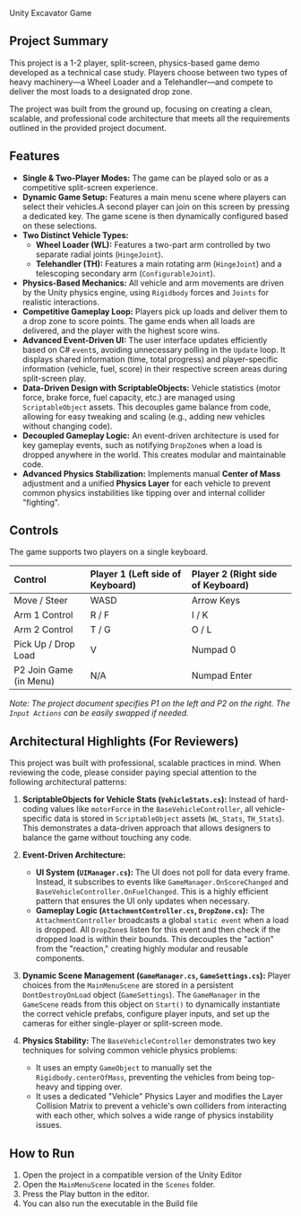 Unity Excavator Game

## Project Summary

This project is a 1-2 player, split-screen, physics-based game demo developed as a technical case study. Players choose between two types of heavy machinery—a Wheel Loader and a Telehandler—and compete to deliver the most loads to a designated drop zone.

The project was built from the ground up, focusing on creating a clean, scalable, and professional code architecture that meets all the requirements outlined in the provided project document.

## Features

-   **Single & Two-Player Modes:** The game can be played solo or as a competitive split-screen experience.
-   **Dynamic Game Setup:** Features a main menu scene where players can select their vehicles.A second player can join on this screen by pressing a dedicated key. The game scene is then dynamically configured based on these selections.
-   **Two Distinct Vehicle Types:**
    -   **Wheel Loader (WL):** Features a two-part arm controlled by two separate radial joints (`HingeJoint`).
    -   **Telehandler (TH):** Features a main rotating arm (`HingeJoint`) and a telescoping secondary arm (`ConfigurableJoint`).
-   **Physics-Based Mechanics:** All vehicle and arm movements are driven by the Unity physics engine, using `Rigidbody` forces and `Joints` for realistic interactions.
-   **Competitive Gameplay Loop:** Players pick up loads and deliver them to a drop zone to score points. The game ends when all loads are delivered, and the player with the highest score wins.
-   **Advanced Event-Driven UI:** The user interface updates efficiently based on C# `event`s, avoiding unnecessary polling in the `Update` loop. It displays shared information (time, total progress) and player-specific information (vehicle, fuel, score) in their respective screen areas during split-screen play.
-   **Data-Driven Design with ScriptableObjects:** Vehicle statistics (motor force, brake force, fuel capacity, etc.) are managed using `ScriptableObject` assets. This decouples game balance from code, allowing for easy tweaking and scaling (e.g., adding new vehicles without changing code).
-   **Decoupled Gameplay Logic:** An event-driven architecture is used for key gameplay events, such as notifying `DropZone`s when a load is dropped anywhere in the world. This creates modular and maintainable code.
-   **Advanced Physics Stabilization:** Implements manual **Center of Mass** adjustment and a unified **Physics Layer** for each vehicle to prevent common physics instabilities like tipping over and internal collider "fighting".

## Controls

The game supports two players on a single keyboard.

| Control | Player 1 (Left side of Keyboard) | Player 2 (Right side of Keyboard) |
| :--- | :--- | :--- |
| Move / Steer | WASD | Arrow Keys |
| Arm 1 Control | R / F | I / K |
| Arm 2 Control | T / G | O / L |
| Pick Up / Drop Load | V | Numpad 0 |
| P2 Join Game (in Menu) | N/A | Numpad Enter

*Note: The project document specifies P1 on the left and P2 on the right. The `Input Actions` can be easily swapped if needed.* 

## Architectural Highlights (For Reviewers)

This project was built with professional, scalable practices in mind. When reviewing the code, please consider paying special attention to the following architectural patterns:

1.  **ScriptableObjects for Vehicle Stats (`VehicleStats.cs`):** Instead of hard-coding values like `motorForce` in the `BaseVehicleController`, all vehicle-specific data is stored in `ScriptableObject` assets (`WL_Stats`, `TH_Stats`). This demonstrates a data-driven approach that allows designers to balance the game without touching any code.

2.  **Event-Driven Architecture:**
    * **UI System (`UIManager.cs`):** The UI does not poll for data every frame. Instead, it subscribes to events like `GameManager.OnScoreChanged` and `BaseVehicleController.OnFuelChanged`. This is a highly efficient pattern that ensures the UI only updates when necessary.
    * **Gameplay Logic (`AttachmentController.cs`, `DropZone.cs`):** The `AttachmentController` broadcasts a global `static event` when a load is dropped. All `DropZone`s listen for this event and then check if the dropped load is within their bounds. This decouples the "action" from the "reaction," creating highly modular and reusable components.

3.  **Dynamic Scene Management (`GameManager.cs`, `GameSettings.cs`):** Player choices from the `MainMenuScene` are stored in a persistent `DontDestroyOnLoad` object (`GameSettings`). The `GameManager` in the `GameScene` reads from this object on `Start()` to dynamically instantiate the correct vehicle prefabs, configure player inputs, and set up the cameras for either single-player or split-screen mode.

4.  **Physics Stability:** The `BaseVehicleController` demonstrates two key techniques for solving common vehicle physics problems:
    * It uses an empty `GameObject` to manually set the `Rigidbody.centerOfMass`, preventing the vehicles from being top-heavy and tipping over.
    * It uses a dedicated "Vehicle" Physics Layer and modifies the Layer Collision Matrix to prevent a vehicle's own colliders from interacting with each other, which solves a wide range of physics instability issues.

## How to Run
1.  Open the project in a compatible version of the Unity Editor
2.  Open the `MainMenuScene` located in the `Scenes` folder.
3.  Press the Play button in the editor.
4.  You can also run the executable in the Build file